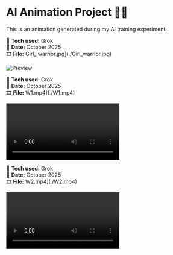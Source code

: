 # AI Animation Project 🤖✨

This is an animation generated during my AI training experiment.

🧠 **Tech used:** Grok  
📅 **Date:** October 2025  
🎞 **File:** Girl_ warrior.jpg](./Girl_warrior.jpg)

![Preview](./Girl_warrior.jpg)

🧠 **Tech used:** Grok  
📅 **Date:** October 2025  
🎞 **File:** W1.mp4](./W1.mp4)

![Preview](./W1.mp4)

🧠 **Tech used:** Grok  
📅 **Date:** October 2025  
🎞 **File:** W2.mp4](./W2.mp4)

![Preview](./W2.mp4)
